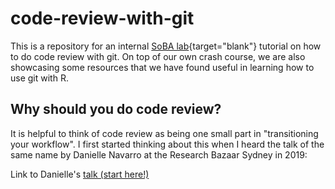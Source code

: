 # code-review-with-git
This is a repository for an internal [SoBA lab](https://www.soba-lab.com/){target="blank"} tutorial on how to do code review with git. On top of our own crash course, we are also showcasing some resources that we have found useful in learning how to use git with R.  

## Why should you do code review?
It is helpful to think of code review as being one small part in "transitioning your workflow". I first started thinking about this when I heard the talk of the same name by Danielle Navarro at the Research Bazaar Sydney in 2019:  

Link to Danielle's [talk (start here!)](https://slides.com/djnavarro/workflow#/)  




